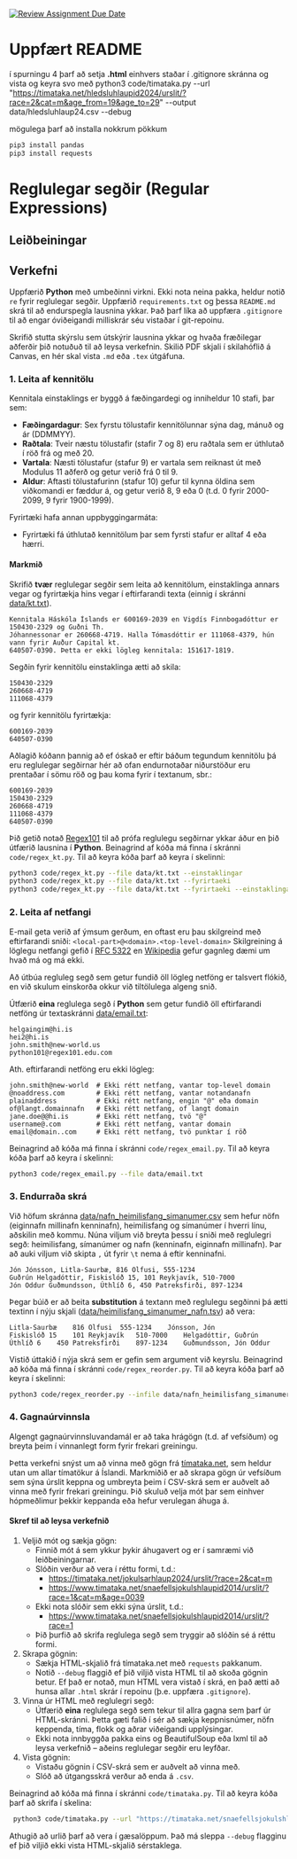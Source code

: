 [![Review Assignment Due Date](https://classroom.github.com/assets/deadline-readme-button-22041afd0340ce965d47ae6ef1cefeee28c7c493a6346c4f15d667ab976d596c.svg)](https://classroom.github.com/a/CMNHJo7M)

# Uppfært README

í spurningu 4 þarf að setja **.html** einhvers staðar í .gitignore skránna og vista
og keyra svo með python3 code/timataka.py --url "https://timataka.net/hledsluhlaupid2024/urslit/?race=2&cat=m&age_from=19&age_to=29" --output data/hledsluhlaup24.csv --debug

mögulega þarf að installa nokkrum pökkum 

```bash
pip3 install pandas
pip3 install requests
```
# Reglulegar segðir (Regular Expressions)

## Leiðbeiningar

## Verkefni

Uppfærið **Python** með umbeðinni virkni. Ekki nota neina pakka, heldur notið `re` fyrir 
reglulegar segðir. Uppfærið `requirements.txt` og þessa `README.md` skrá til að endurspegla 
lausnina ykkar. Það þarf líka að uppfæra `.gitignore` til að engar óviðeigandi milliskrár séu 
vistaðar í git-repoinu. 

Skrifið stutta skýrslu sem útskýrir lausnina ykkar og hvaða fræðilegar aðferðir þið notuðuð til 
að leysa verkefnin. Skilið PDF skjali í skilahóflið á Canvas, en hér skal vista `.md` eða `.tex` 
útgáfuna.

### 1. Leita af kennitölu

Kennitala einstaklings er byggð á fæðingardegi og inniheldur 10 stafi, þar sem:

* **Fæðingardagur**: Sex fyrstu tölustafir kennitölunnar sýna dag, mánuð og ár (DDMMYY).
* **Raðtala**: Tveir næstu tölustafir (stafir 7 og 8) eru raðtala sem er úthlutað í röð frá og með 20.
* **Vartala**: Næsti tölustafur (stafur 9) er vartala sem reiknast út með Modulus 11 aðferð og getur 
  verið frá 0 til 9.
* **Aldur**: Aftasti tölustafurinn (stafur 10) gefur til kynna öldina sem viðkomandi er fæddur á, og 
  getur verið 8, 9 eða 0 (t.d. 0 fyrir 2000-2099, 9 fyrir 1900-1999).

Fyrirtæki hafa annan uppbyggingarmáta:

* Fyrirtæki fá úthlutað kennitölum þar sem fyrsti stafur er alltaf 4 eða hærri.

#### Markmið 
Skrifið **tvær** reglulegar segðir sem leita að kennitölum, einstaklinga annars vegar og 
fyrirtækja hins vegar í eftirfarandi texta (einnig í skránni 
[data/kt.txt](data/kt.txt)). 

```
Kennitala Háskóla Íslands er 600169-2039 en Vigdís Finnbogadóttur er 150430-2329 og Guðni Th. 
Jóhannessonar er 260668-4719. Halla Tómasdóttir er 111068-4379, hún vann fyrir Auður Capital kt. 
640507-0390. Þetta er ekki lögleg kennitala: 151617-1819.  
```
Segðin fyrir kennitölu einstaklinga ætti að skila:
```
150430-2329
260668-4719
111068-4379
```
og fyrir kennitölu fyrirtækja:
```
600169-2039
640507-0390
```
Aðlagið kóðann þannig að ef óskað er eftir báðum tegundum kennitölu þá eru reglulegar segðirnar 
hér að ofan endurnotaðar niðurstöður eru prentaðar í sömu röð og þau koma fyrir í textanum, sbr.: 
```
600169-2039
150430-2329
260668-4719
111068-4379
640507-0390
```

Þið getið notað [Regex101](https://regex101.com/) til að prófa reglulegu segðirnar ykkar áður en 
þið útfærið lausnina í **Python**. Beinagrind af kóða má finna í skránni `code/regex_kt.py`.
Til að keyra kóða þarf að keyra í skelinni:

```bash
python3 code/regex_kt.py --file data/kt.txt --einstaklingar
python3 code/regex_kt.py --file data/kt.txt --fyrirtaeki 
python3 code/regex_kt.py --file data/kt.txt --fyrirtaeki --einstaklingar
```


### 2. Leita af netfangi

E-mail geta verið af ýmsum gerðum, en oftast eru þau skilgreind með eftirfarandi sniði:
`<local-part>@<domain>.<top-level-domain>`
Skilgreining á löglegu netfangi gefið í 
[RFC 5322](https://tools.ietf.org/html/rfc5322#section-3.4.1) en 
[Wikipedia](https://en.wikipedia.org/wiki/Email_address) gefur gagnleg dæmi um hvað má og má 
ekki.

Að útbúa regluleg segð sem getur fundið öll lögleg netföng er talsvert flókið, en við skulum 
einskorða okkur við tiltölulega algeng snið.

Útfærið **eina** reglulega segð í **Python** sem getur fundið öll eftirfarandi netföng 
úr textaskránni [data/email.txt](data/email.txt):

```
helgaingim@hi.is
hei2@hi.is
john.smith@new-world.us
python101@regex101.edu.com
```
Ath. eftirfarandi netföng eru ekki lögleg:
```
john.smith@new-world  # Ekki rétt netfang, vantar top-level domain
@noaddress.com        # Ekki rétt netfang, vantar notandanafn
plainaddress          # Ekki rétt netfang, engin "@" eða domain
of@langt.domainnafn   # Ekki rétt netfang, of langt domain
jane.doe@@hi.is       # Ekki rétt netfang, tvö "@"
username@.com         # Ekki rétt netfang, vantar domain
email@domain..com     # Ekki rétt netfang, tvö punktar í röð
```

Beinagrind að kóða má finna í skránni `code/regex_email.py`. Til að keyra kóða þarf að keyra í
skelinni:

```bash
python3 code/regex_email.py --file data/email.txt
```


### 3. Endurraða skrá
Við höfum skránna [data/nafn_heimilisfang_simanumer.csv](data/nafn_heimilisfang_simanumer.csv) sem hefur nöfn (eiginnafn millinafn 
kenninafn), heimilisfang og símanúmer í hverri línu, aðskilin með kommu. 
Núna viljum við breyta þessu í sniði með reglulegri segð: heimilisfang, símanúmer og nafn 
(kenninafn, eiginnafn millinafn). Þar að auki viljum við skipta `,` út fyrir `\t` nema á eftir 
kenninafni.

```
Jón Jónsson, Litla-Saurbæ, 816 Ölfusi, 555-1234
Guðrún Helgadóttir, Fiskislóð 15, 101 Reykjavík, 510-7000
Jón Oddur Guðmundsson, Úthlíð 6, 450 Patreksfirði, 897-1234
```
Þegar búið er að beita **substitution** á textann með reglulegu segðinni þá ætti textinn í nýju 
skjali ([data/heimilisfang_simanumer_nafn.tsv](data/heimilisfang_simanumer_nafn.tsv)) að vera:
```
Litla-Saurbæ	816 Ölfusi	555-1234	Jónsson, Jón
Fiskislóð 15	101 Reykjavík	510-7000	Helgadóttir, Guðrún
Úthlíð 6	450 Patreksfirði	897-1234	Guðmundsson, Jón Oddur
```
Vistið úttakið í nýja skrá sem er gefin sem argument við keyrslu. Beinagrind að kóða má finna í 
skránni `code/regex_reorder.py`. Til að keyra kóða þarf að keyra í skelinni:

```bash
python3 code/regex_reorder.py --infile data/nafn_heimilisfang_simanumer.csv --outfile data/heimilisfang_simanumer_nafn.tsv  
```

### 4. Gagnaúrvinnsla
Algengt gagnaúrvinnsluvandamál er að taka hrágögn (t.d. af vefsíðum) og breyta þeim í vinnanlegt 
form fyrir frekari greiningu. 

Þetta verkefni snýst um að vinna með gögn frá [tímataka.net](https://timataka.net/), sem heldur 
utan um allar tímatökur á Íslandi. Markmiðið er að skrapa gögn úr vefsíðum sem sýna úrslit 
keppna og umbreyta þeim í CSV-skrá sem er auðvelt að vinna með fyrir frekari greiningu. Þið 
skuluð velja mót þar sem einhver hópmeðlimur þekkir keppanda eða hefur verulegan áhuga á.

#### Skref til að leysa verkefnið
1. Veljið mót og sækja gögn:
   * Finnið mót á sem ykkur þykir áhugavert og er í samræmi við leiðbeiningarnar.
   * Slóðin verður að vera í réttu formi, t.d.:
     - https://timataka.net/jokulsarhlaup2024/urslit/?race=2&cat=m
     - https://www.timataka.net/snaefellsjokulshlaupid2014/urslit/?race=1&cat=m&age=0039
   * Ekki nota slóðir sem ekki sýna úrslit, t.d.:
     - https://www.timataka.net/snaefellsjokulshlaupid2014/urslit/?race=1
   * Þið þurfið að skrifa reglulega segð sem tryggir að slóðin sé á réttu formi.
2. Skrapa gögnin:
   * Sækja HTML-skjalið frá tímataka.net með `requests` pakkanum.
   * Notið `--debug` flaggið ef þið viljið vista HTML til að skoða gögnin betur. Ef það er notað,
     mun HTML vera vistað í skrá, en það ætti að hunsa allar `.html` skrár í repoinu (þ.e. 
     uppfæra `.gitignore`).
3. Vinna úr HTML með reglulegri segð:
   * Útfærið **eina** reglulega segð sem tekur til allra gagna sem þarf úr HTML-skránni. Þetta gæti 
     falið í sér að sækja keppnisnúmer, nöfn keppenda, tíma, flokk og aðrar viðeigandi upplýsingar.
   * Ekki nota innbyggða pakka eins og BeautifulSoup eða lxml til að leysa verkefnið – aðeins 
     reglulegar segðir eru leyfðar.
4. Vista gögnin:
    * Vistaðu gögnin í CSV-skrá sem er auðvelt að vinna með.
    * Slóð að útgangsskrá verður að enda á `.csv`.

Beinagrind að kóða má finna í skránni `code/timataka.py`. Til að keyra kóða þarf að skrifa í 
skelina:

```bash
 python3 code/timataka.py --url "https://timataka.net/snaefellsjokulshlaupid2014/urslit/?race=1&cat=overall" --output data/hlaup.csv --debug
```
Athugið að urlið þarf að vera í gæsalöppum. Það má sleppa `--debug` flagginu ef þið viljið ekki 
vista HTML-skjalið sérstaklega.
